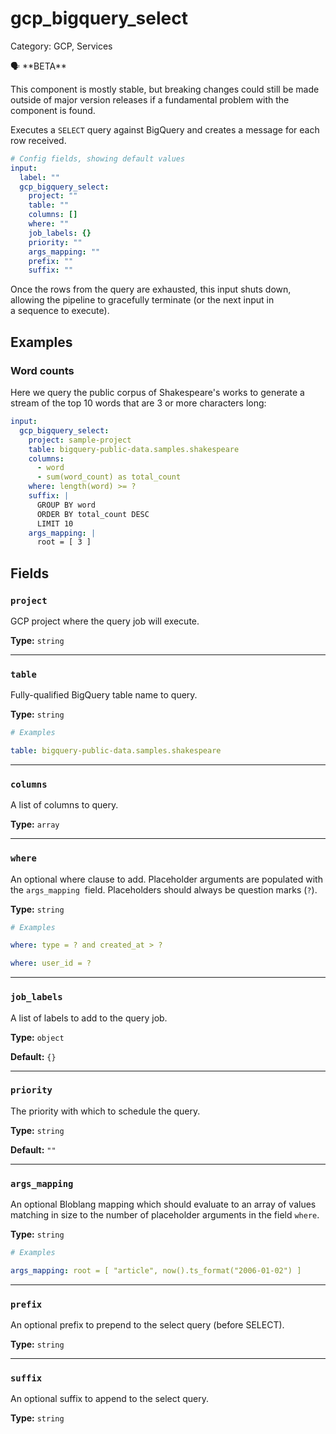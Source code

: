 # gcp_bigquery_select

Category: GCP, Services

<aside>
🗣 **BETA**

This component is mostly stable, but breaking changes could still be made outside of major version releases if a fundamental problem with the component is found.

</aside>

Executes a `SELECT` query against BigQuery and creates a message for each row received.

```yaml
# Config fields, showing default values
input:
  label: ""
  gcp_bigquery_select:
    project: ""
    table: ""
    columns: []
    where: ""
    job_labels: {}
    priority: ""
    args_mapping: ""
    prefix: ""
    suffix: ""

```

Once the rows from the query are exhausted, this input shuts down, allowing the pipeline to gracefully terminate (or the next input in a sequence to execute).

## Examples[](https://www.benthos.dev/docs/components/inputs/gcp_bigquery_select#examples)

### Word counts

Here we query the public corpus of Shakespeare's works to generate a stream of the top 10 words that are 3 or more characters long:

```yaml
input:
  gcp_bigquery_select:
    project: sample-project
    table: bigquery-public-data.samples.shakespeare
    columns:
      - word
      - sum(word_count) as total_count
    where: length(word) >= ?
    suffix: |
      GROUP BY word
      ORDER BY total_count DESC
      LIMIT 10
    args_mapping: |
      root = [ 3 ]

```

## Fields[](https://www.benthos.dev/docs/components/inputs/gcp_bigquery_select#fields)

### `project`[](https://www.benthos.dev/docs/components/inputs/gcp_bigquery_select#project)

GCP project where the query job will execute.

**Type:** `string`

---

### `table`[](https://www.benthos.dev/docs/components/inputs/gcp_bigquery_select#table)

Fully-qualified BigQuery table name to query.

**Type:** `string`

```yaml
# Examples

table: bigquery-public-data.samples.shakespeare
```

---

### `columns`[](https://www.benthos.dev/docs/components/inputs/gcp_bigquery_select#columns)

A list of columns to query.

**Type:** `array`

---

### `where`[](https://www.benthos.dev/docs/components/inputs/gcp_bigquery_select#where)

An optional where clause to add. Placeholder arguments are populated with the `args_mapping`  field. Placeholders should always be question marks (`?`).

**Type:** `string`

```yaml
# Examples

where: type = ? and created_at > ?

where: user_id = ?
```

---

### `job_labels`[](https://www.benthos.dev/docs/components/inputs/gcp_bigquery_select#job_labels)

A list of labels to add to the query job.

**Type:** `object`

**Default:** `{}`

---

### `priority`[](https://www.benthos.dev/docs/components/inputs/gcp_bigquery_select#priority)

The priority with which to schedule the query.

**Type:** `string`

**Default:** `""`

---

### `args_mapping`[](https://www.benthos.dev/docs/components/inputs/gcp_bigquery_select#args_mapping)

An optional Bloblang mapping which should evaluate to an array of values matching in size to the number of placeholder arguments in the field `where`.

**Type:** `string`

```yaml
# Examples

args_mapping: root = [ "article", now().ts_format("2006-01-02") ]
```

---

### `prefix`[](https://www.benthos.dev/docs/components/inputs/gcp_bigquery_select#prefix)

An optional prefix to prepend to the select query (before SELECT).

**Type:** `string`

---

### `suffix`[](https://www.benthos.dev/docs/components/inputs/gcp_bigquery_select#suffix)

An optional suffix to append to the select query.

**Type:** `string`